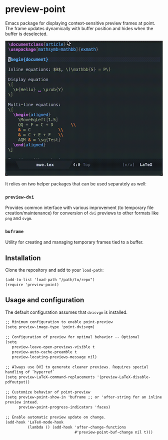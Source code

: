 # preview-point

Emacs package for displaying context-sensitive preview frames at point. The
frame updates dynamically with buffer position and hides when the buffer is
deselected.

![preview-point](preview-point.gif)

It relies on two helper packages that can be used separately as well:

### `preview-dvi`
Provides common interface with various improvement (to temporary file
creation/maintenance) for conversion of `dvi` previews to other formats like
`png` and `svgm`.

### `buframe`
Utility for creating and managing temporary frames tied to a buffer.

## Installation

Clone the repository and add to your `load-path`:

```elisp
(add-to-list 'load-path "/path/to/repo")
(require 'preview-point)
```

## Usage and configuration

The default configuration assumes that `dvisvgm` is installed.

```elisp
;; Minimum configuration to enable point-preview
(setq preview-image-type 'point-dvisvgm)

;; Configuration of preview for optimal behavior -- Optional
(setq
   preview-leave-open-previews-visible t
   preview-auto-cache-preamble t
   preview-locating-previews-message nil)

;; Always use DVI to generate cleaner previews. Requires special handling of `hyperref`
(setq preview-LaTeX-command-replacements '(preview-LaTeX-disable-pdfoutput))

;; Customize behavior of point-preview
(setq preview-point-show-in 'buframe ;; or 'after-string for an inline preview intead.
      preview-point-progress-indicators 'faces)

;; Enable automatic preview update on change.
(add-hook 'LaTeX-mode-hook
          (lambda () (add-hook 'after-change-functions
                               #'preview-point-buf-change nil t)))
```
